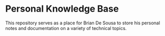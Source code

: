# Personal Knowledge Base

This repository serves as a place for Brian De Sousa to store his personal notes and documentation on a variety of technical topics.
